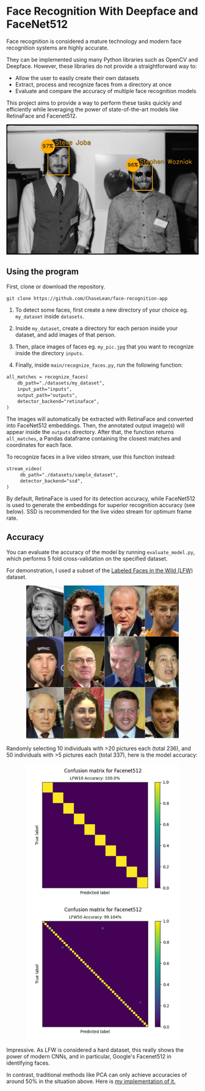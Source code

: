 # Face Recognition With Deepface and FaceNet512

Face recognition is considered a mature technology and modern face recognition systems are highly accurate.

They can be implemented using many Python libraries such as OpenCV and Deepface. However, these libraries do not provide a straightforward way to:

<ul>
<li>Allow the user to easily create their own datasets</li>
<li>Extract, process and recognize faces from a directory at once</li>
<li>Evaluate and compare the accuracy of multiple face recognition models</li>
</ul>

This project aims to provide a way to perform these tasks quickly and efficiently while leveraging the power of state-of-the-art models like RetinaFace and Facenet512.

<p align="center">
    <img src="assets/output_sample.jpg">
</p>

## Using the program

First, clone or download the repository.

```
git clone https://github.com/ChaseLean/face-recognition-app
```

1. To detect some faces, first create a new directory of your choice eg. `my_dataset` inside `datasets`. 

2. Inside `my_dataset`, create a directory for each person inside your dataset, and add images of that person.

3. Then, place images of faces eg. `my_pic.jpg` that you want to recognize inside the directory `inputs`. 

4. Finally, inside `main/recognize_faces.py`, run the following function:

```
all_matches = recognize_faces(
    db_path="./datasets/my_dataset", 
    input_path="inputs", 
    output_path="outputs", 
    detector_backend="retinaface", 
)
```
The images will automatically be extracted with RetinaFace and converted into FaceNet512 embeddings. Then, the annotated output image(s) will appear inside the `outputs` directory. After that, the function returns `all_matches`, a Pandas dataframe containing the closest matches and coordinates for each face.

To recognize faces in a live video stream, use this function instead:

```
stream_video(
     db_path="./datasets/sample_dataset", 
     detector_backend="ssd",
)
```

By default, RetinaFace is used for its detection accuracy, while FaceNet512 is used to generate the embeddings for superior recognition accuracy (see below). SSD is recommended for the live video stream for optimum frame rate.

## Accuracy

You can evaluate the accuracy of the model by running `evaluate_model.py`, which performs 5 fold cross-validation on the specified dataset.

For demonstration, I used a subset of the [Labeled Faces in the Wild (LFW)](http://vis-www.cs.umass.edu/lfw/) dataset.

<p align="center">
    <img src="assets/lfw.jpg" width=400>
</p>

Randomly selecting 10 individuals with >20 pictures each (total 236), and 50 individuals with >5 pictures each (total 337), here is the model accuracy:

<p float="left" align="center">
  <img src="assets/facenet512_lfw10.jpg" width="400" />
  <img src="assets/facenet512_lfw50.jpg" width="400" /> 
</p>

Impressive. As LFW is considered a hard dataset, this really shows the power of modern CNNs, and in particular, Google's Facenet512 in identifying faces.

In contrast, traditional methods like PCA can only achieve accuracies of around 50% in the situation above. Here is <a href="https://github.com/ChaseLean/pca-face-recognition">my implementation of it.</a>